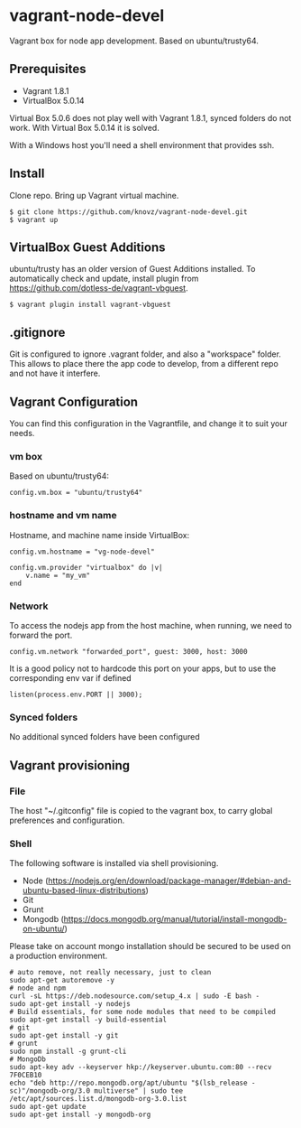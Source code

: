 # vagrant-node-devel
Vagrant box for node app development. Based on ubuntu/trusty64.

## Prerequisites
* Vagrant 1.8.1
* VirtualBox 5.0.14

Virtual Box 5.0.6 does not play well with Vagrant 1.8.1, synced folders do not work.
With Virtual Box 5.0.14 it is solved.

With a Windows host you'll need a shell environment that provides ssh. 

## Install
Clone repo. Bring up Vagrant virtual machine.

    $ git clone https://github.com/knovz/vagrant-node-devel.git 
    $ vagrant up

## VirtualBox Guest Additions
ubuntu/trusty has an older version of Guest Additions installed. To automatically check and update, install plugin from
https://github.com/dotless-de/vagrant-vbguest.

    $ vagrant plugin install vagrant-vbguest

## .gitignore
Git is configured to ignore .vagrant folder, and also a "workspace" folder. This allows to place there the app code to develop, 
from a different repo and not have it interfere.

## Vagrant Configuration
You can find this configuration in the Vagrantfile, and change it to suit your needs.

### vm box
Based on ubuntu/trusty64:

    config.vm.box = "ubuntu/trusty64"
    
### hostname and vm name
Hostname, and machine name inside VirtualBox:

    config.vm.hostname = "vg-node-devel"

    config.vm.provider "virtualbox" do |v|
        v.name = "my_vm"
    end

### Network
To access the nodejs app from the host machine, when running, we need to forward the port.

    config.vm.network "forwarded_port", guest: 3000, host: 3000

It is a good policy not to hardcode this port on your apps, but to use the corresponding env var if defined

    listen(process.env.PORT || 3000);


### Synced folders
No additional synced folders have been configured


## Vagrant provisioning
### File
The host "~/.gitconfig" file is copied to the vagrant box, to carry global preferences and configuration.

### Shell
The following software is installed via shell provisioning. 

* Node (https://nodejs.org/en/download/package-manager/#debian-and-ubuntu-based-linux-distributions)
* Git
* Grunt
* Mongodb (https://docs.mongodb.org/manual/tutorial/install-mongodb-on-ubuntu/) 

Please take on account mongo installation should be secured to be used on a production environment.
    
    # auto remove, not really necessary, just to clean
    sudo apt-get autoremove -y
    # node and npm
    curl -sL https://deb.nodesource.com/setup_4.x | sudo -E bash -
    sudo apt-get install -y nodejs
    # Build essentials, for some node modules that need to be compiled
    sudo apt-get install -y build-essential
    # git
    sudo apt-get install -y git
    # grunt
    sudo npm install -g grunt-cli
    # MongoDb
    sudo apt-key adv --keyserver hkp://keyserver.ubuntu.com:80 --recv 7F0CEB10
    echo "deb http://repo.mongodb.org/apt/ubuntu "$(lsb_release -sc)"/mongodb-org/3.0 multiverse" | sudo tee /etc/apt/sources.list.d/mongodb-org-3.0.list
    sudo apt-get update
    sudo apt-get install -y mongodb-org


